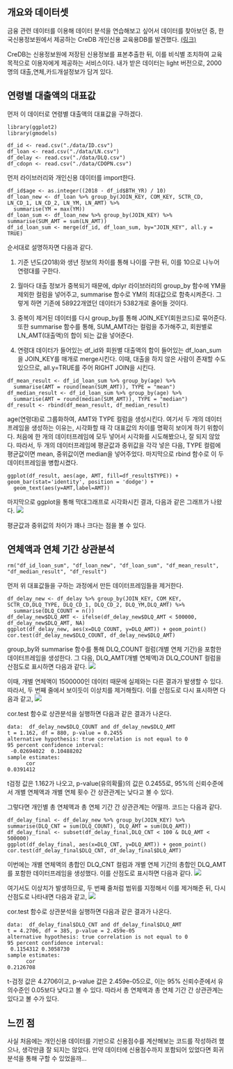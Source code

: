 ## 개요와 데이터셋

금융 관련 데이터를 이용해 데이터 분석을 연습해보고 싶어서 데이터를 찾아보던 중, 
한국신용정보원에서 제공하는 CreDB 개인신용 교육용DB를 발견했다. [(링크)](https://www.findatamall.or.kr/fsec/dataProd/generalDataProdDetail.do?cmnx=44&goods_id=dafb9c70-ba89-11ea-9d5e-2d76f6f19fec)

CreDB는 신용정보원에 저장된 신용정보를 표본추출한 뒤, 
이를 비식별 조치하여 교육 목적으로 이용자에게 제공하는 서비스이다. 
내가 받은 데이터는 light 버전으로, 2000명의 대출,연체,카드개설정보가 담겨 있다.

## 연령별 대출액의 대표값

먼저 이 데이터로 연령별 대출액의 대표값을 구하겠다.

``` library(dplyr)
library(ggplot2)
library(gmodels)

df_id <- read.csv("./data/ID.csv")
df_loan <- read.csv("./data/LN.csv")
df_delay <- read.csv("./data/DLQ.csv")
df_cdopn <- read.csv("./data/CDOPN.csv")
```

먼저 라이브러리와 개인신용 데이터를 import한다.

```
df_id$age <- as.integer((2018 - df_id$BTH_YR) / 10)
df_loan_new <- df_loan %>% group_by(JOIN_KEY, COM_KEY, SCTR_CD, LN_CD_1, LN_CD_2, LN_YM, LN_AMT) %>%
  summarise(YM = max(YM))
df_loan_sum <- df_loan_new %>% group_by(JOIN_KEY) %>% summarise(SUM_AMT = sum(LN_AMT))
df_id_loan_sum <- merge(df_id, df_loan_sum, by="JOIN_KEY", all.y = TRUE)
```

순서대로 설명하자면 다음과 같다.
1. 기준 년도(2018)와 생년 정보의 차이를 통해 나이를 구한 뒤, 이를 10으로 나누어 연령대를 구한다.


2. 월마다 대출 정보가 중복되기 때문에, dplyr 라이브러리의 group_by 함수에 YM을 제외한 컬럼을 넣어주고,
summarise 함수로 YM의 최대값으로 함축시켜준다. 그렇게 하면 기존에 58922개였던 데이터가 5382개로 줄어들 것이다.
   

3. 중복이 제거된 데이터를 다시 group_by를 통해 JOIN_KEY(회원코드)로 묶어준다. 또한 summarise 함수를 통해,
SUM_AMT라는 컬럼을 추가해주고, 회원별로 LN_AMT(대출액)의 합이 되는 값을 넣어준다.
   

4. 연령대 데이터가 들어있는 df_id와 회원별 대출액의 합이 들어있는 df_loan_sum을 JOIN_KEY를 매개로 merge시킨다.
이때, 대출을 하지 않은 사람이 존재할 수도 있으므로, all.y=TRUE를 주어 RIGHT JOIN을 시킨다.
   

``` 
df_mean_result <- df_id_loan_sum %>% group_by(age) %>%
  summarise(AMT = round(mean(SUM_AMT)), TYPE = "mean")
df_median_result <- df_id_loan_sum %>% group_by(age) %>%
  summarise(AMT = round(median(SUM_AMT)), TYPE = "median")
df_result <- rbind(df_mean_result, df_median_result)
```

age(연령대)로 그룹화하여, AMT와 TYPE 컬럼을 생성시킨다. 
여기서 두 개의 데이터프레임을 생성하는 이유는, 시각화할 때 각 대표값의 차이를 명확히 보이게 하기 위함이다.
처음에 한 개의 데이터프레임에 모두 넣어서 시각화를 시도해봤으나, 잘 되지 않았다. 
따라서, 두 개의 데이터프레임에 평균값과 중위값을 각각 넣은 다음, TYPE 컬럼에 평균값이면 mean, 중위값이면 median을 넣어주었다.
마지막으로 rbind 함수로 이 두 데이터프레임을 병합시켰다.

```
ggplot(df_result, aes(age, AMT, fill=df_result$TYPE)) + geom_bar(stat='identity', position = 'dodge') +
  geom_text(aes(y=AMT,label=AMT))
```

마지막으로 ggplot을 통해 막대그래프로 시각화시킨 결과, 다음과 같은 그래프가 나왔다.
![](https://github.com/MountainNine/bank-data-practice/blob/master/picture/df_result.png)

평균값과 중위값의 차이가 꽤나 크다는 점을 볼 수 있다.

## 연체액과 연체 기간 상관분석

```
rm("df_id_loan_sum", "df_loan_new", "df_loan_sum", "df_mean_result", "df_median_result", "df_result")
```

먼저 위 대표값들을 구하는 과정에서 만든 데이터프레임들을 제거한다.

```
df_delay_new <- df_delay %>% group_by(JOIN_KEY, COM_KEY, SCTR_CD,DLQ_TYPE, DLQ_CD_1, DLQ_CD_2, DLQ_YM,DLQ_AMT) %>%
  summarise(DLQ_COUNT = n())
df_delay_new$DLQ_AMT <- ifelse(df_delay_new$DLQ_AMT < 500000, df_delay_new$DLQ_AMT, NA)
ggplot(df_delay_new, aes(x=DLQ_COUNT, y=DLQ_AMT)) + geom_point()
cor.test(df_delay_new$DLQ_COUNT, df_delay_new$DLQ_AMT)
```
group_by와 summarise 함수를 통해 DLQ_COUNT 컬럼(개별 연체 기간)을 포함한 데이터프레임을 생성한다.
그 다음, DLQ_AMT(개별 연체액)과 DLQ_COUNT 컬럼을 산점도로 표시하면 다음과 같다.
![](https://github.com/MountainNine/bank-data-practice/blob/master/picture/scatter01.png)

이때, 개별 연체액이 1500000인 데이터 때문에 실제와는 다른 결과가 발생할 수 있다.
따라서, 두 번째 줄에서 보이듯이 이상치를 제거해줬다.
이를 산점도로 다시 표시하면 다음과 같고,
![](https://github.com/MountainNine/bank-data-practice/blob/master/picture/scatter02.png)

cor.test 함수로 상관분석을 실행하면 다음과 같은 결과가 나온다.

```
data:  df_delay_new$DLQ_COUNT and df_delay_new$DLQ_AMT
t = 1.162, df = 880, p-value = 0.2455
alternative hypothesis: true correlation is not equal to 0
95 percent confidence interval:
 -0.02694022  0.10488202
sample estimates:
      cor 
0.0391412 
```

t검정 값은 1.162가 나오고, p-value(유의확률)의 값은 0.2455로, 95%의 신뢰수준에서 개별 연체액과 개별 연체 횟수 간 상관관계는 낮다고 볼 수 있다.

그렇다면 개인별 총 연체액과 총 연체 기간 간 상관관계는 어떨까. 코드는 다음과 같다.

```
df_delay_final <- df_delay_new %>% group_by(JOIN_KEY) %>% summarise(DLQ_CNT = sum(DLQ_COUNT), DLQ_AMT = sum(DLQ_AMT))
df_delay_final <- subset(df_delay_final,DLQ_CNT < 100 & DLQ_AMT < 500000)
ggplot(df_delay_final, aes(x=DLQ_CNT, y=DLQ_AMT)) + geom_point()
cor.test(df_delay_final$DLQ_CNT, df_delay_final$DLQ_AMT)
```
이번에는 개별 연체액의 총합인 DLQ_CNT 컬럼과 개별 연체 기간의 총합인 DLQ_AMT를 포함한 데이터프레임을 생성했다.
이를 산점도로 표시하면 다음과 같다.
![](https://github.com/MountainNine/bank-data-practice/blob/master/picture/scatter03.png)

여기서도 이상치가 발생하므로, 두 번째 줄처럼 범위를 지정해서 이를 제거해준 뒤, 다시 산점도로 나타내면 다음과 같고,
![](https://github.com/MountainNine/bank-data-practice/blob/master/picture/scatter04.png)

cor.test 함수로 상관분석을 실행하면 다음과 같은 결과가 나온다.
```
data:  df_delay_final$DLQ_CNT and df_delay_final$DLQ_AMT
t = 4.2706, df = 385, p-value = 2.459e-05
alternative hypothesis: true correlation is not equal to 0
95 percent confidence interval:
 0.1154312 0.3058730
sample estimates:
      cor 
0.2126708 
```
t-검정 값은 4.2706이고, p-value 값은 2.459e-05으로, 이는 95% 신뢰수준에서 유의수준인 0.05보다 낮다고 볼 수 있다.
따라서 총 연체액과 총 연체 기간 간 상관관계는 있다고 볼 수가 있다.

## 느낀 점

사실 처음에는 개인신용 데이터를 기반으로 신용점수를 계산해보는 코드를 작성하려 했으나, 생각만큼 잘 되지는 않았다.
만약 데이터에 신용점수까지 포함되어 있었다면 회귀분석을 통해 구할 수 있었을까...